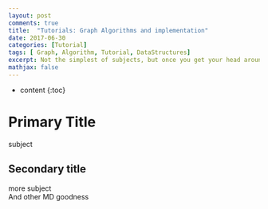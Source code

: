 ```yaml
---
layout: post
comments: true
title:  "Tutorials: Graph Algorithms and implementation"
date: 2017-06-30
categories: [Tutorial]
tags: [ Graph, Algorithm, Tutorial, DataStructures]
excerpt: Not the simplest of subjects, but once you get your head around this, very hard to not see these patterns everywhere! :)
mathjax: false
---
```

* content
{:toc}

# Primary Title
subject

## Secondary title
more subject  
And other MD goodness

